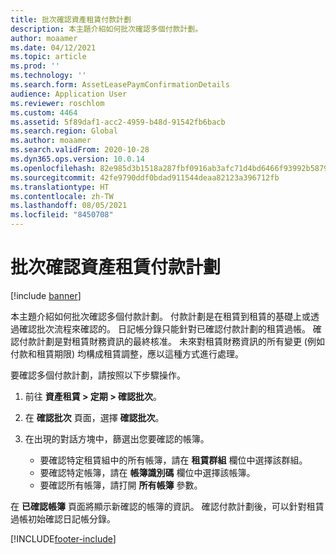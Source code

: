 ```yaml
---
title: 批次確認資產租賃付款計劃
description: 本主題介紹如何批次確認多個付款計劃。
author: moaamer
ms.date: 04/12/2021
ms.topic: article
ms.prod: ''
ms.technology: ''
ms.search.form: AssetLeasePaymConfirmationDetails
audience: Application User
ms.reviewer: roschlom
ms.custom: 4464
ms.assetid: 5f89daf1-acc2-4959-b48d-91542fb6bacb
ms.search.region: Global
ms.author: moaamer
ms.search.validFrom: 2020-10-28
ms.dyn365.ops.version: 10.0.14
ms.openlocfilehash: 82e985d3b1518a287fbf0916ab3afc71d4bd6466f93992b587942053af44cf59
ms.sourcegitcommit: 42fe9790ddf0bdad911544deaa82123a396712fb
ms.translationtype: HT
ms.contentlocale: zh-TW
ms.lasthandoff: 08/05/2021
ms.locfileid: "8450708"
---
```

# <a name="confirm-asset-leasing-payment-schedules-in-a-batch"></a>批次確認資產租賃付款計劃

[!include [banner](../includes/banner.md)]

本主題介紹如何批次確認多個付款計劃。 付款計劃是在租賃到租賃的基礎上或透過確認批次流程來確認的。 日記帳分錄只能針對已確認付款計劃的租賃過帳。 確認付款計劃是對租賃財務資訊的最終核准。 未來對租賃財務資訊的所有變更 (例如付款和租賃期限) 均構成租賃調整，應以這種方式進行處理。

要確認多個付款計劃，請按照以下步驟操作。

1. 前往 **資產租賃 \> 定期 \> 確認批次**。
2. 在 **確認批次** 頁面，選擇 **確認批次**。
3. 在出現的對話方塊中，篩選出您要確認的帳簿。

    - 要確認特定租賃組中的所有帳簿，請在 **租賃群組** 欄位中選擇該群組。
    - 要確認特定帳簿，請在 **帳簿識別碼** 欄位中選擇該帳簿。
    - 要確認所有帳簿，請打開 **所有帳簿** 參數。

在 **已確認帳簿** 頁面將顯示新確認的帳簿的資訊。 確認付款計劃後，可以針對租賃過帳初始確認日記帳分錄。


[!INCLUDE[footer-include](../../includes/footer-banner.md)]
